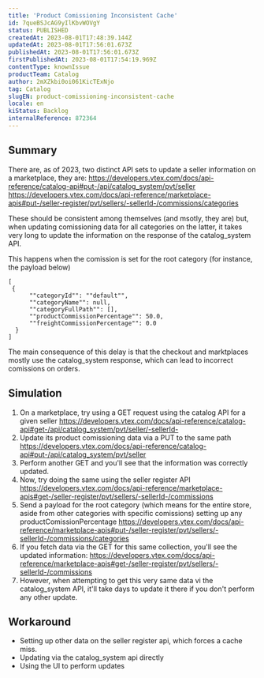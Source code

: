 ```yaml
---
title: 'Product Comissioning Inconsistent Cache'
id: 7queBSJcAG9yIlKbvWOVgY
status: PUBLISHED
createdAt: 2023-08-01T17:48:39.144Z
updatedAt: 2023-08-01T17:56:01.673Z
publishedAt: 2023-08-01T17:56:01.673Z
firstPublishedAt: 2023-08-01T17:54:19.969Z
contentType: knownIssue
productTeam: Catalog
author: 2mXZkbi0oi061KicTExNjo
tag: Catalog
slugEN: product-comissioning-inconsistent-cache
locale: en
kiStatus: Backlog
internalReference: 872364
---
```


## Summary


There are, as of 2023, two distinct API sets to update a seller information on a marketplace, they are:
https://developers.vtex.com/docs/api-reference/catalog-api#put-/api/catalog_system/pvt/seller
https://developers.vtex.com/docs/api-reference/marketplace-apis#put-/seller-register/pvt/sellers/-sellerId-/commissions/categories

These should be consistent among themselves (and msotly, they are) but, when updating comissioning data for all categories on the latter, it takes very long to update the information on the response of the catalog_system API.

This happens when the comission is set for the root category (for instance, the payload below)

```
[
 {
      ""categoryId"": ""default"",
      ""categoryName"": null,
      ""categoryFullPath"": [],
      ""productCommissionPercentage"": 50.0,
      ""freightCommissionPercentage"": 0.0
  }
]
```

The main consequence of this delay is that the checkout and marktplaces mostly use the catalog_system response, which can lead to incorrect comissions on orders.


## Simulation

1. On a marketplace, try using a GET request using the catalog API for a given seller https://developers.vtex.com/docs/api-reference/catalog-api#get-/api/catalog_system/pvt/seller/-sellerId-
2. Update its product comissioning data via a PUT to the same path https://developers.vtex.com/docs/api-reference/catalog-api#put-/api/catalog_system/pvt/seller
3. Perform another GET and you'll see that the information was correctly updated.
4. Now, try doing the same using the seller register API https://developers.vtex.com/docs/api-reference/marketplace-apis#get-/seller-register/pvt/sellers/-sellerId-/commissions
5. Send a payload for the root category (which means for the entire store, aside from other categories with specific comissions) setting up any productComissionPercentage https://developers.vtex.com/docs/api-reference/marketplace-apis#put-/seller-register/pvt/sellers/-sellerId-/commissions/categories
6. If you fetch data via the GET for this same collection, you'll see the updated information: https://developers.vtex.com/docs/api-reference/marketplace-apis#get-/seller-register/pvt/sellers/-sellerId-/commissions
7. However, when attempting to get this very same data vi the catalog_system API, it'll take days to update it there if you don't perform any other update.

## Workaround

- Setting up other data on the seller register api, which forces a cache miss.
- Updating via the catalog_system api directly
- Using the UI to perform updates

